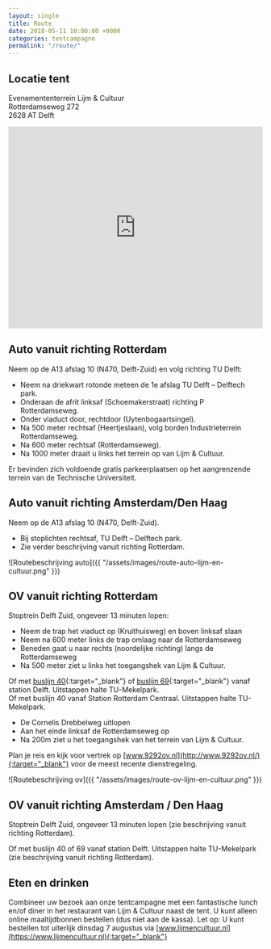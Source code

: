 ```yaml
---
layout: single
title: Route
date: 2018-05-11 10:00:00 +0000
categories: tentcampagne
permalink: "/route/"
---
```

## Locatie tent

Evenemententerrein Lijm & Cultuur  
Rotterdamseweg 272  
2628 AT Delft
<iframe
src="https://www.google.com/maps/embed?pb=!1m14!1m8!1m3!1d19652.847800042735!2d4.370322000000001!3d51.995835!3m2!1i1024!2i768!4f13.1!3m3!1m2!1s0x0%3A0x943dcb3079db9b89!2sLijm+%26+Cultuur!5e0!3m2!1sen!2sus!4v1526032184155"
frameborder="0"
width="100%"
height="400"
style="border:0"
allowfullscreen></iframe>

## Auto vanuit richting Rotterdam

Neem op de A13 afslag 10 (N470, Delft-Zuid) en volg richting TU Delft:

* Neem na driekwart rotonde meteen de 1e afslag TU Delft – Delftech park.
* Onderaan de afrit linksaf (Schoemakerstraat) richting P Rotterdamseweg.
* Onder viaduct door, rechtdoor (Uytenbogaartsingel).
* Na 500 meter rechtsaf (Heertjeslaan), volg borden Industrieterrein Rotterdamseweg.
* Na 600 meter rechtsaf (Rotterdamseweg).
* Na 1000 meter draait u links het terrein op van Lijm & Cultuur.

Er bevinden zich voldoende gratis parkeerplaatsen op het aangrenzende terrein van de Technische Universiteit. 

## Auto vanuit richting Amsterdam/Den Haag

Neem op de A13 afslag 10 (N470, Delft-Zuid).

* Bij stoplichten rechtsaf, TU Delft – Delftech park.
* Zie verder beschrijving vanuit richting Rotterdam.

![Routebeschrijving auto]({{ "/assets/images/route-auto-lijm-en-cultuur.png" }})

## OV vanuit richting Rotterdam

Stoptrein Delft Zuid, ongeveer 13 minuten lopen:

* Neem de trap het viaduct op (Kruithuisweg) en boven linksaf slaan
* Neem na 600 meter links de trap omlaag naar de Rotterdamseweg
* Beneden gaat u naar rechts (noordelijke richting) langs de Rotterdamseweg
* Na 500 meter ziet u links het toegangshek van Lijm & Cultuur.

Of met [buslijn 40](https://www.ret.nl/home/reizen/dienstregeling/bus-40.html){:target="_blank"} of [buslijn 69](https://www.connexxion.nl/dienstregeling/lijn?id=W069&tijd=1631&dgCode=12345){:target="_blank"} vanaf station Delft. Uitstappen halte TU-Mekelpark.  
Of met buslijn 40 vanaf Station Rotterdam Centraal. Uitstappen halte TU-Mekelpark.

* De Cornelis Drebbelweg uitlopen
* Aan het einde linksaf de Rotterdamseweg op
* Na 200m ziet u het toegangshek van het terrein van Lijm & Cultuur.

Plan je reis en kijk voor vertrek op [www.9292ov.nl](http://www.9292ov.nl/){:target="_blank"} voor de meest recente dienstregeling.

![Routebeschrijving ov]({{ "/assets/images/route-ov-lijm-en-cultuur.png" }})

## OV vanuit richting Amsterdam / Den Haag

Stoptrein Delft Zuid, ongeveer 13 minuten lopen (zie beschrijving vanuit richting Rotterdam).

Of met buslijn 40 of 69 vanaf station Delft. Uitstappen halte TU-Mekelpark (zie beschrijving vanuit richting Rotterdam).

## Eten en drinken

Combineer uw bezoek aan onze tentcampagne met een fantastische lunch en/of diner in het restaurant van Lijm & Cultuur naast de tent. U kunt alleen online maaltijdbonnen bestellen (dus niet aan de kassa). Let op: U kunt bestellen tot uiterlijk dinsdag 7 augustus via [www.lijmencultuur.nl](https://www.lijmencultuur.nl){:target="_blank"}